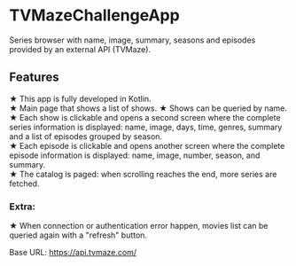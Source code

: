 # TVMazeChallengeApp
Series browser with name, image, summary, seasons and episodes provided by an external API (TVMaze).    

## Features
★ This app is fully developed in Kotlin.    
★ Main page that shows a list of shows.
★ Shows can be queried by name.  
★ Each show is clickable and opens a second screen where the complete series information is
displayed: name, image, days, time, genres, summary and a list of episodes grouped by season.  
★ Each episode is clickable and opens another screen where the complete episode information is
displayed: name, image, number, season, and summary.  
★ The catalog is paged: when scrolling reaches the end, more series are fetched.  

### Extra:  
★ When connection or authentication error happen, movies list can be queried again with a "refresh" button.  

Base URL: https://api.tvmaze.com/
